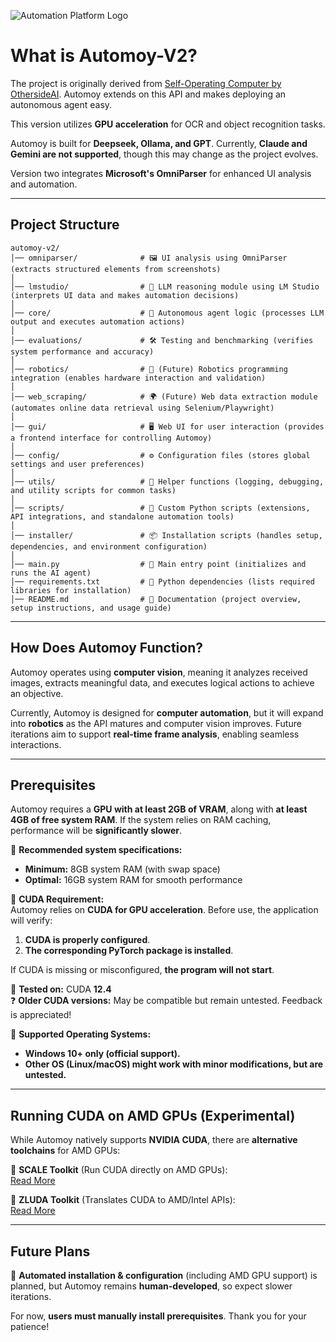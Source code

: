 ![Automation Platform Logo](https://cloud.innovatingsustainabletechnology.com/apps/files_sharing/publicpreview/SL7ayF37TPessQT?file=/&fileId=317&x=3840&y=2160&a=true&etag=4a4d71d889fe7f610d7c18700daf40f5)

# What is Automoy-V2?
The project is originally derived from [Self-Operating Computer by OthersideAI](https://github.com/OthersideAI/self-operating-computer). Automoy extends on this API and makes deploying an autonomous agent easy.

This version utilizes **GPU acceleration** for OCR and object recognition tasks.

Automoy is built for **Deepseek, Ollama, and GPT**. Currently, **Claude and Gemini are not supported**, though this may change as the project evolves.

Version two integrates **Microsoft's OmniParser** for enhanced UI analysis and automation.

---

## Project Structure
```
automoy-v2/
│── omniparser/              # 🖼️ UI analysis using OmniParser (extracts structured elements from screenshots)
│
│── lmstudio/                # 🧠 LLM reasoning module using LM Studio (interprets UI data and makes automation decisions)
│
│── core/                    # 🤖 Autonomous agent logic (processes LLM output and executes automation actions)
│
│── evaluations/             # 🛠️ Testing and benchmarking (verifies system performance and accuracy)
│
│── robotics/                # 🤖 (Future) Robotics programming integration (enables hardware interaction and validation)
│
│── web_scraping/            # 🌍 (Future) Web data extraction module (automates online data retrieval using Selenium/Playwright)
│
│── gui/                     # 🖥️ Web UI for user interaction (provides a frontend interface for controlling Automoy)
│
│── config/                  # ⚙️ Configuration files (stores global settings and user preferences)
│
│── utils/                   # 🔧 Helper functions (logging, debugging, and utility scripts for common tasks)
│
│── scripts/                 # 📜 Custom Python scripts (extensions, API integrations, and standalone automation tools)
│
│── installer/               # 📦 Installation scripts (handles setup, dependencies, and environment configuration)
│
│── main.py                  # 🚀 Main entry point (initializes and runs the AI agent)
│── requirements.txt         # 📌 Python dependencies (lists required libraries for installation)
│── README.md                # 📖 Documentation (project overview, setup instructions, and usage guide)
```

---

## How Does Automoy Function?
Automoy operates using **computer vision**, meaning it analyzes received images, extracts meaningful data, and executes logical actions to achieve an objective.

Currently, Automoy is designed for **computer automation**, but it will expand into **robotics** as the API matures and computer vision improves. Future iterations aim to support **real-time frame analysis**, enabling seamless interactions.

---

## Prerequisites
Automoy requires a **GPU with at least 2GB of VRAM**, along with **at least 4GB of free system RAM**. If the system relies on RAM caching, performance will be **significantly slower**. 

🔹 **Recommended system specifications:**  
- **Minimum:** 8GB system RAM (with swap space)  
- **Optimal:** 16GB system RAM for smooth performance  

🔹 **CUDA Requirement:**  
Automoy relies on **CUDA for GPU acceleration**. Before use, the application will verify:
1. **CUDA is properly configured**.
2. **The corresponding PyTorch package is installed**.

If CUDA is missing or misconfigured, **the program will not start**.

🚀 **Tested on:** CUDA **12.4**  
❓ **Older CUDA versions:** May be compatible but remain untested. Feedback is appreciated!

🔹 **Supported Operating Systems:**  
- **Windows 10+ only (official support).**  
- **Other OS (Linux/macOS) might work with minor modifications, but are untested.**

---

## Running CUDA on AMD GPUs (Experimental)
While Automoy natively supports **NVIDIA CUDA**, there are **alternative toolchains** for AMD GPUs:

🔹 **SCALE Toolkit** (Run CUDA directly on AMD GPUs):  
[Read More](https://wccftech.com/nvidia-cuda-directly-run-on-amd-gpus-using-scale-toolkit/#:~:text=AnnouncementHardware-,NVIDIA%20CUDA%20Can%20Now%20Directly%20Run,GPUs%20Using%20The%20%E2%80%9CSCALE%E2%80%9D%20Toolkit)

🔹 **ZLUDA Toolkit** (Translates CUDA to AMD/Intel APIs):  
[Read More](https://www.xda-developers.com/nvidia-cuda-amd-zluda/#:~:text=The%20project%20was%20undertaken%20by,and%20Intel%20are%20now%20uninterersted.)

---

## Future Plans
🚀 **Automated installation & configuration** (including AMD GPU support) is planned, but Automoy remains **human-developed**, so expect slower iterations. 

For now, **users must manually install prerequisites**. Thank you for your patience!
